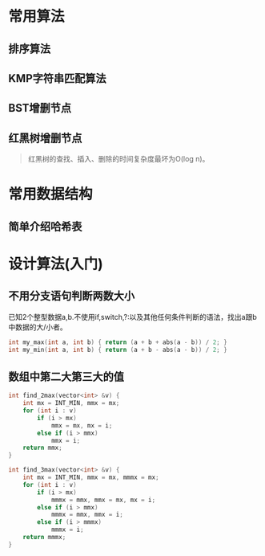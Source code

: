 



# 常用算法

## 排序算法



## KMP字符串匹配算法



## BST增删节点



## 红黑树增删节点

>   红黑树的查找、插入、删除的时间复杂度最坏为O(log n)。









# 常用数据结构





## 简单介绍哈希表









# 设计算法(入门)







## 不用分支语句判断两数大小

已知2个整型数据a,b.不使用if,switch,?:以及其他任何条件判断的语法，找出a跟b中数据的大/小者。

```c
int my_max(int a, int b) { return (a + b + abs(a - b)) / 2; }
int my_min(int a, int b) { return (a + b - abs(a - b)) / 2; }
```



## 数组中第二大第三大的值

```cpp
int find_2max(vector<int> &v) {
    int mx = INT_MIN, mmx = mx;
    for (int i : v)
        if (i > mx)
            mmx = mx, mx = i;
        else if (i > mmx)
            mmx = i;
    return mmx;
}

int find_3max(vector<int> &v) {
    int mx = INT_MIN, mmx = mx, mmmx = mx;
    for (int i : v)
        if (i > mx)
            mmmx = mmx, mmx = mx, mx = i;
        else if (i > mmx)
            mmmx = mmx, mmx = i;
        else if (i > mmmx)
            mmmx = i;
    return mmmx;
}
```



